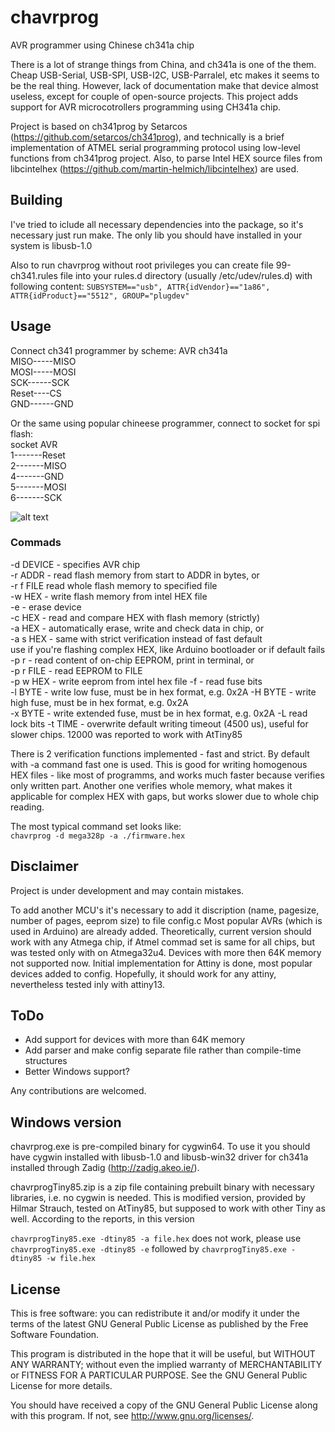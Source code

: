 # chavrprog

AVR programmer using  Chinese ch341a chip

There is a lot of strange things from China, and ch341a is one of the them. Cheap USB-Serial, USB-SPI, USB-I2C, USB-Parralel, etc makes it seems to be the real thing. However, lack of documentation make that device almost useless, except for couple of open-source projects. This project adds support for AVR microcotrollers programming using CH341a chip.

Project is based on ch341prog by Setarcos (https://github.com/setarcos/ch341prog), and technically is a brief implementation of ATMEL
serial programming protocol using low-level functions from ch341prog project.
Also, to parse Intel HEX source files from libcintelhex (https://github.com/martin-helmich/libcintelhex) are used.


Building
-----------
I've tried to iclude all necessary dependencies into the package, so it's necessary just run make. The only lib you should have installed in your system is libusb-1.0  

Also to run chavrprog without root privileges you can create file 99-ch341.rules file into your rules.d directory (usually /etc/udev/rules.d) with following content:
`SUBSYSTEM=="usb", ATTR{idVendor}=="1a86", ATTR{idProduct}=="5512", GROUP="plugdev"`




Usage
---------
Connect ch341 programmer by scheme:
AVR    ch341a  
MISO-----MISO  
MOSI-----MOSI  
SCK------SCK  
Reset----CS  
GND------GND

Or the same using popular chineese programmer, connect to socket for spi flash:  
socket  AVR  
1-------Reset  
2-------MISO  
4-------GND  
5-------MOSI  
6-------SCK

![alt text](https://raw.githubusercontent.com/Trel725/chavrprog/master/schematics.jpg)

### Commads

-d DEVICE - specifies AVR chip  
-r ADDR - read flash memory from start to ADDR in bytes, or  
-r f FILE read whole flash memory to specified file  
-w HEX - write flash memory from intel HEX file  
-e - erase device  
-c HEX - read and compare HEX with flash memory (strictly)  
-a HEX - automatically erase, write and check data in chip, or  
-a s HEX - same with strict verification instead of fast default  
use if you're flashing complex HEX, like Arduino bootloader or if default fails  
-p r - read content of on-chip EEPROM, print in terminal, or  
-p r FILE - read EEPROM to FILE  
-p w HEX - write eeprom from intel hex file
-f - read fuse bits  
-l BYTE - write low fuse, must be in hex format, e.g. 0x2A 
-H BYTE - write high fuse, must be in hex format, e.g. 0x2A  
-x BYTE - write extended fuse, must be in hex format, e.g. 0x2A 
-L read lock bits
-t TIME - overwrite default writing timeout (4500 us), useful for slower chips. 12000 was reported to work with
AtTiny85  

There is 2 verification functions implemented - fast and strict. By default with -a command fast one is used. This is good for writing homogenous HEX files - like most of programms, and works much faster because verifies only written part. Another one verifies whole memory, what makes it applicable for complex HEX with gaps, but works slower due to whole chip reading.

The most typical command set looks like:  
`chavrprog -d mega328p -a ./firmware.hex`

Disclaimer
-----------


Project is under development and may contain mistakes.


To add another MCU's it's necessary to add it discription (name, pagesize, number of pages, eeprom size) to file config.c Most popular AVRs (which is used in Arduino) are already added. Theoretically, current version should work with any Atmega chip, if Atmel commad set is same for all chips, but was tested only with on Atmega32u4. Devices with more then 64K memory not supported now. Initial implementation for Attiny is done, most popular devices added to config. Hopefully, it should work for any attiny, nevertheless tested inly with attiny13.

ToDo
------------
- Add support for devices with more than 64K memory
- Add parser and make config separate file rather than compile-time structures
- Better Windows support?

Any contributions are welcomed.

Windows version
----------------
chavrprog.exe is pre-compiled binary for cygwin64. To use it you should have cygwin installed with libusb-1.0 and libusb-win32 driver for ch341a installed through Zadig (http://zadig.akeo.ie/). 

chavrprogTiny85.zip is a zip file containing prebuilt binary with necessary libraries, i.e. no 
cygwin is needed. This is modified version, provided by Hilmar Strauch, tested on AtTiny85, but supposed to work with other Tiny as well. According to the reports, in this version 

`chavrprogTiny85.exe -dtiny85 -a file.hex` 
does not work, please use 
`chavrprogTiny85.exe -dtiny85 -e` 
followed by 
`chavrprogTiny85.exe -dtiny85 -w file.hex`


License
------------
This is free software: you can redistribute it and/or modify it under
the terms of the latest GNU General Public License as published by the
Free Software Foundation.

This program is distributed in the hope that it will be useful, but
WITHOUT ANY WARRANTY; without even the implied warranty of MERCHANTABILITY
or FITNESS FOR A PARTICULAR PURPOSE.  See the GNU General Public License
for more details.

You should have received a copy of the GNU General Public License along
with this program. If not, see <http://www.gnu.org/licenses/>.
